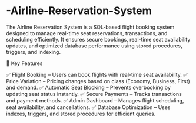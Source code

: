 # -Airline-Reservation-System
The Airline Reservation System is a SQL-based flight booking system designed to manage real-time seat reservations, transactions, and scheduling efficiently. It ensures secure bookings, real-time seat availability updates, and optimized database performance using stored procedures, triggers, and indexing.

🔹 Key Features

✅ Flight Booking – Users can book flights with real-time seat availability.
✅ Price Variation – Pricing changes based on class (Economy, Business, First) and demand.
✅ Automatic Seat Blocking – Prevents overbooking by updating seat status instantly.
✅ Secure Payments – Tracks transactions and payment methods.
✅ Admin Dashboard – Manages flight scheduling, seat availability, and cancellations.
✅ Database Optimization – Uses indexes, triggers, and stored procedures for efficient queries.
